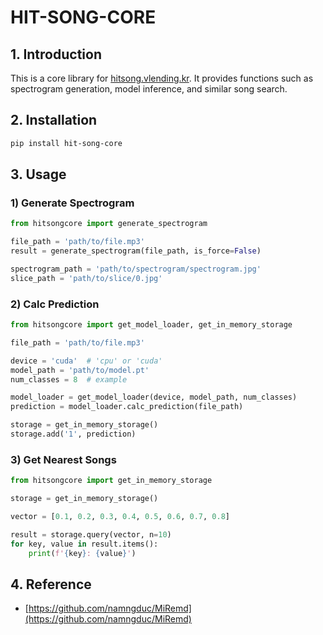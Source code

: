 # HIT-SONG-CORE

## 1. Introduction
This is a core library for [hitsong.vlending.kr](https://hitsong.vlending.kr).
It provides functions such as spectrogram generation, model inference, and similar song search.


## 2. Installation
```bash
pip install hit-song-core
```

## 3. Usage

### 1) Generate Spectrogram

```python
from hitsongcore import generate_spectrogram

file_path = 'path/to/file.mp3'
result = generate_spectrogram(file_path, is_force=False)

spectrogram_path = 'path/to/spectrogram/spectrogram.jpg'
slice_path = 'path/to/slice/0.jpg'
```

### 2) Calc Prediction

```python
from hitsongcore import get_model_loader, get_in_memory_storage

file_path = 'path/to/file.mp3'

device = 'cuda'  # 'cpu' or 'cuda'
model_path = 'path/to/model.pt'
num_classes = 8  # example

model_loader = get_model_loader(device, model_path, num_classes)
prediction = model_loader.calc_prediction(file_path)

storage = get_in_memory_storage()
storage.add('1', prediction)

```

### 3) Get Nearest Songs

```python
from hitsongcore import get_in_memory_storage

storage = get_in_memory_storage()

vector = [0.1, 0.2, 0.3, 0.4, 0.5, 0.6, 0.7, 0.8]

result = storage.query(vector, n=10)
for key, value in result.items():
    print(f'{key}: {value}')
```

## 4. Reference
 - [https://github.com/namngduc/MiRemd](https://github.com/namngduc/MiRemd)

